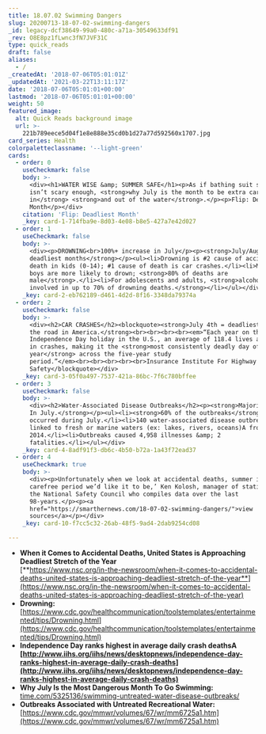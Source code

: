 ```yaml
---
title: 18.07.02 Swimming Dangers
slug: 20200713-18-07-02-swimming-dangers
_id: legacy-dcf38649-99a0-480c-a71a-30549633df91
_rev: O8E8pz1fLwnc3fN7JVF31C
type: quick_reads
draft: false
aliases:
  - /
_createdAt: '2018-07-06T05:01:01Z'
_updatedAt: '2021-03-22T13:11:17Z'
date: '2018-07-06T05:01:01+00:00'
lastmod: '2018-07-06T05:01:01+00:00'
weight: 50
featured_image:
  alt: Quick Reads background image
  url: >-
    221b789eece5d04f1e8e888e35cd0b1d27a77d592560x1707.jpg
card_series: Health
colorpaletteclassname: '--light-green'
cards:
  - order: 0
    useCheckmark: false
    body: >-
      <div><h1>WATER WISE &amp; SUMMER SAFE</h1><p>As if bathing suit shopping
      isn’t scary enough, <strong>why July is the month to be extra careful
      in</strong> <strong>and out of the water</strong>.</p><p>Flip: Deadliest
      Month</p></div>
    citation: 'Flip: Deadliest Month'
    _key: card-1-714fba9e-8d03-4e08-b8e5-427a7e42d027
  - order: 1
    useCheckmark: false
    body: >-
      <div><p>DROWNING<br>100%+ increase in July</p><p><strong>July/August =
      deadliest months</strong></p><ul><li>Drowning is #2 cause of accidental
      death in kids (0-14); #1 cause of death is car crashes.</li><li>Men &amp;
      boys are more likely to drown; <strong>80% of deaths are
      male</strong>.</li><li>For adolescents and adults, <strong>alcohol use is
      involved in up to 70% of drowning deaths.</strong></li></ul></div>
    _key: card-2-eb762189-d461-4d2d-8f16-3348da79374a
  - order: 2
    useCheckmark: false
    body: >-
      <div><h2>CAR CRASHES</h2><blockquote><strong>July 4th = deadliest day on
      the road in America.</strong><br><br><br><br><em>“Each year on the
      Independence Day holiday in the U.S., an average of 118.4 lives are lost
      in crashes, making it the <strong>most consistently deadly day of the
      year</strong> across the five-year study
      period.”</em><br><br><br><br><br>Insurance Institute For Highway
      Safety</blockquote></div>
    _key: card-3-05f0a497-7537-421a-86bc-7f6c780bffee
  - order: 3
    useCheckmark: false
    body: >-
      <div><h2>Water-Associated Disease Outbreaks</h2><p><strong>Majority Occur
      In July.</strong></p><ul><li><strong>60% of the outbreaks</strong>
      occurred during July.</li><li>140 water-associated disease outbreaks
      linked to fresh or marine waters (ex: lakes, rivers, oceans)A from 2000 –
      2014.</li><li>Outbreaks caused 4,958 illnesses &amp; 2
      fatalities.</li></ul></div>
    _key: card-4-8adf91f3-db6c-4b50-b72a-1a43f72ead37
  - order: 4
    useCheckmark: true
    body: >-
      <div><p>Unfortunately when we look at accidental deaths, summer is not the
      carefree period we’d like it to be,’ Ken Kolosh, manager of statistics at
      the National Safety Council who compiles data over the last
      98-years.</p><p><a
      href="https://smarthernews.com/18-07-02-swimming-dangers/">view
      sources</a></p></div>
    _key: card-10-f7cc5c32-26ab-48f5-9ad4-2dab9254cd08

---
```

* **When it Comes to Accidental Deaths, United States is Approaching Deadliest Stretch of the Year**  
[**https://www.nsc.org/in-the-newsroom/when-it-comes-to-accidental-deaths-united-states-is-approaching-deadliest-stretch-of-the-year**](https://www.nsc.org/in-the-newsroom/when-it-comes-to-accidental-deaths-united-states-is-approaching-deadliest-stretch-of-the-year)
* **Drowning:** [https://www.cdc.gov/healthcommunication/toolstemplates/entertainmented/tips/Drowning.html](https://www.cdc.gov/healthcommunication/toolstemplates/entertainmented/tips/Drowning.html)
* **Independence Day ranks highest in average daily crash deathsA [http://www.iihs.org/iihs/news/desktopnews/independence-day-ranks-highest-in-average-daily-crash-deaths](http://www.iihs.org/iihs/news/desktopnews/independence-day-ranks-highest-in-average-daily-crash-deaths)**
* **Why July Is the Most Dangerous Month To Go Swimming:**  
[time.com/5325136/swimming-untreated-water-disease-outbreaks/](http://time.com/5325136/swimming-untreated-water-disease-outbreaks/)
* **Outbreaks Associated with Untreated Recreational Water:** [https://www.cdc.gov/mmwr/volumes/67/wr/mm6725a1.htm](https://www.cdc.gov/mmwr/volumes/67/wr/mm6725a1.htm)